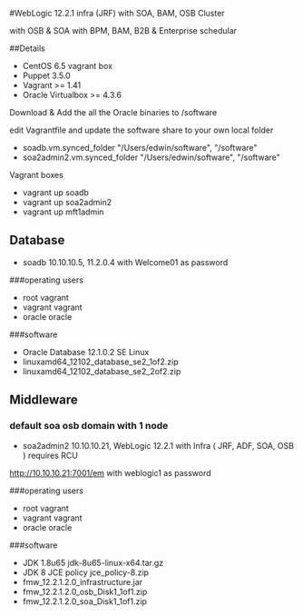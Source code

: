 #WebLogic 12.2.1 infra (JRF) with SOA, BAM, OSB Cluster

with OSB & SOA with BPM, BAM, B2B & Enterprise schedular

##Details
- CentOS 6.5 vagrant box
- Puppet 3.5.0
- Vagrant >= 1.41
- Oracle Virtualbox >= 4.3.6

Download & Add the all the Oracle binaries to /software

edit Vagrantfile and update the software share to your own local folder
- soadb.vm.synced_folder "/Users/edwin/software", "/software"
- soa2admin2.vm.synced_folder "/Users/edwin/software", "/software"

Vagrant boxes
- vagrant up soadb
- vagrant up soa2admin2
- vagrant up mft1admin

## Database
- soadb 10.10.10.5, 11.2.0.4 with Welcome01 as password

###operating users
- root vagrant
- vagrant vagrant
- oracle oracle

###software
- Oracle Database 12.1.0.2 SE Linux
- linuxamd64_12102_database_se2_1of2.zip
- linuxamd64_12102_database_se2_2of2.zip

## Middleware

### default soa osb domain with 1 node
- soa2admin2 10.10.10.21, WebLogic 12.2.1 with Infra ( JRF, ADF, SOA, OSB ) requires RCU

http://10.10.10.21:7001/em with weblogic1 as password

###operating users
- root vagrant
- vagrant vagrant
- oracle oracle

###software
- JDK 1.8u65 jdk-8u65-linux-x64.tar.gz
- JDK 8 JCE policy jce_policy-8.zip
- fmw_12.2.1.2.0_infrastructure.jar
- fmw_12.2.1.2.0_osb_Disk1_1of1.zip
- fmw_12.2.1.2.0_soa_Disk1_1of1.zip

